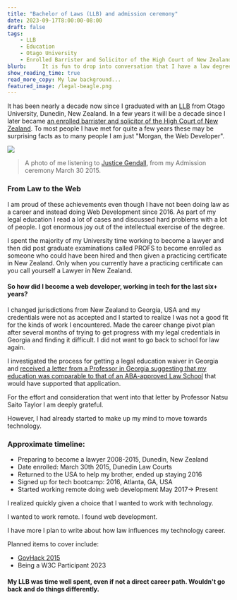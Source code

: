 ```yaml
---
title: "Bachelor of Laws (LLB) and admission ceremony"
date: 2023-09-17T8:00:00-08:00
draft: false
tags: 
    - LLB
    - Education
    - Otago University
    - Enrolled Barrister and Solicitor of the High Court of New Zealand
blurb:     It is fun to drop into conversation that I have a law degree from New Zealand as I don't often mention it!
show_reading_time: true
read_more_copy: My law background...
featured_image: /legal-beagle.png
---
```


It has been nearly a decade now since I graduated with an [LLB](https://www.otago.ac.nz/courses/qualifications/llb) from Otago University, Dunedin, New Zealand. In a few years it will be a decade since I later became [an enrolled barrister and solicitor of the High Court of New Zealand](https://www.lawsociety.org.nz/starting-as-a-lawyer/admitted-but-no-practising-certificate/). To most people I have met for quite a few years these may be surprising facts as to many people I am just "Morgan, the Web Developer".

![](/legal-beagle.png)

> A photo of me listening to [Justice Gendall](https://www.beehive.govt.nz/release/new-high-court-judge-appointed-10), from my Admission ceremony March 30 2015.

### From Law to the Web

I am proud of these achievements even though I have not been doing law as a career and instead doing Web Development since 2016. As part of my legal education I read a lot of cases and discussed hard problems with a lot of people. I got enormous joy out of the intellectual exercise of the degree.

I spent the majority of my University time working to become a lawyer and then did post graduate examinations called PROFS to become enrolled as someone who could have been hired and then given a practicing certificate in New Zealand. Only when you currently have a practicing certificate can you call yourself a Lawyer in New Zealand.

#### So how did I become a web developer, working in tech for the last six+ years?

I changed jurisdictions from New Zealand to Georgia, USA and my credentials were not as accepted and I started to realize I was not a good fit for the kinds of work I encountered. Made the career change pivot plan after several months of trying to get progress with my legal credentials in Georgia and finding it difficult. I did not want to go back to school for law again.

I investigated the process for getting a legal education waiver in Georgia and [received a letter from a Professor in Georgia suggesting that my education was comparable to that of an ABA-approved Law School](/waiver-application-supporting-letter.pdf) that would have supported that application.

For the effort and consideration that went into that letter by Professor Natsu Saito Taylor I am deeply grateful. 

However, I had already started to make up my mind to move towards technology.

### Approximate timeline:
* Preparing to become a lawyer 2008-2015, Dunedin, New Zealand
* Date enrolled: March 30th 2015, Dunedin Law Courts
* Returned to the USA to help my brother, ended up staying 2016
* Signed up for tech bootcamp: 2016, Atlanta, GA, USA
* Started working remote doing web development May 2017-> Present

I realized quickly given a choice that I wanted to work with technology.

I wanted to work remote. I found web development.

I have more I plan to write about how law influences my technology career.

Planned items to cover include:

- [GovHack 2015](https://www.odt.co.nz/news/dunedin/dunedin-website-team-wins-nationwide-competition)
- Being a W3C Participant 2023

#### My LLB was time well spent, even if not a direct career path. Wouldn't go back and do things differently.